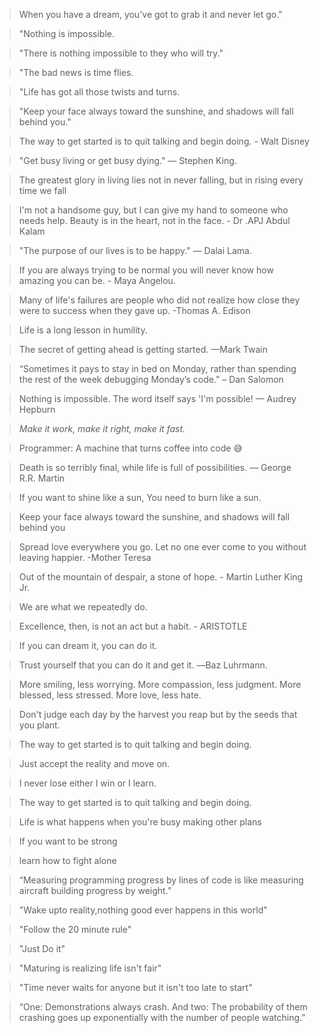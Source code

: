 > When you have a dream, you've got to grab it and never let go."

> "Nothing is impossible. 

> "There is nothing impossible to they who will try." 

> "The bad news is time flies. 

> "Life has got all those twists and turns. 

> "Keep your face always toward the sunshine, and shadows will fall behind you."

> The way to get started is to quit talking and begin doing. - Walt Disney

> "Get busy living or get busy dying." — Stephen King.

> The greatest glory in living lies not in never falling, but in rising every time we fall

> I'm not a handsome guy, but I can give my hand to someone who needs help. Beauty is in the heart, not in the face. - Dr .APJ Abdul Kalam

> "The purpose of our lives is to be happy." — Dalai Lama.

> If you are always trying to be normal you will never know how amazing you can be. - Maya Angelou.

> Many of life's failures are people who did not realize how close they were to success when they gave up. -Thomas A. Edison

> Life is a long lesson in humility.

> The secret of getting ahead is getting started. —Mark Twain

> “Sometimes it pays to stay in bed on Monday, rather than spending the rest of the week debugging Monday’s code.” – Dan Salomon

> Nothing is impossible. The word itself says 'I'm possible! — Audrey Hepburn

> _Make it work, make it right, make it fast._

> Programmer: A machine that turns coffee into code 😅

> Death is so terribly final, while life is full of possibilities. — George R.R. Martin

> If you want to shine like a sun, You need to burn like a sun.

> Keep your face always toward the sunshine, and shadows will fall behind you

> Spread love everywhere you go. Let no one ever come to you without leaving happier. -Mother Teresa

> Out of the mountain of despair, a stone of hope. - Martin Luther King Jr.

> We are what we repeatedly do.

> Excellence, then, is not an act but a habit. - ARISTOTLE

> If you can dream it, you can do it.

> Trust yourself that you can do it and get it. ―Baz Luhrmann.

> More smiling, less worrying. More compassion, less judgment. More blessed, less stressed. More love, less hate.

> Don't judge each day by the harvest you reap but by the seeds that you plant.

> The way to get started is to quit talking and begin doing.

> Just accept the reality and move on.

> I never lose either I win or I learn.

> The way to get started is to quit talking and begin doing.

> Life is what happens when you're busy making other plans

> If you want to be strong

> learn how to fight alone

> “Measuring programming progress by lines of code is like measuring aircraft building progress by weight.” 

> "Wake upto reality,nothing good ever happens in this world"

> "Follow the 20 minute rule"

> "Just Do it"

> "Maturing is realizing life isn't fair"

> "Time never waits for anyone but it isn't too late to start"

> “One: Demonstrations always crash. And two: The probability of them crashing goes up exponentially with the number of people watching.”
